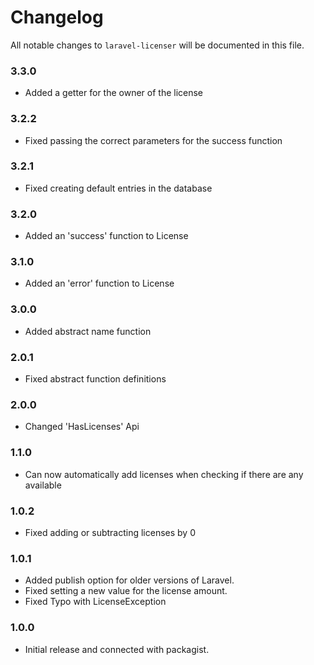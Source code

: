 # Changelog

All notable changes to `laravel-licenser` will be documented in this file.

### 3.3.0
- Added a getter for the owner of the license

### 3.2.2
- Fixed passing the correct parameters for the success function

### 3.2.1
- Fixed creating default entries in the database

### 3.2.0
- Added an 'success' function to License

### 3.1.0
- Added an 'error' function to License

### 3.0.0
- Added abstract name function

### 2.0.1
- Fixed abstract function definitions

### 2.0.0
- Changed 'HasLicenses' Api

### 1.1.0
- Can now automatically add licenses when checking if there are any available

### 1.0.2
- Fixed adding or subtracting licenses by 0

### 1.0.1
- Added publish option for older versions of Laravel.
- Fixed setting a new value for the license amount.
- Fixed Typo with LicenseException

### 1.0.0
- Initial release and connected with packagist.
